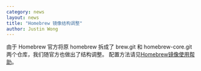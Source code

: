 ```yaml
---
category: news
layout: news
title: "Homebrew 镜像结构调整"
author: Justin Wong
---
```


由于 Homebrew 官方将原 homebrew 拆成了 brew.git 和 homebrew-core.git 两个仓库，我们随官方也做出了结构调整。
配置方法请见[Homebrew镜像使用帮助](/help/homebrew/)。
